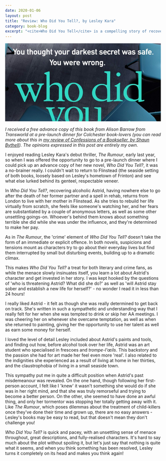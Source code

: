 ```yaml
---
date: 2020-01-06
layout: post
title: "Review: Who Did You Tell?, by Lesley Kara"
category: book-blog
excerpt: "<cite>Who Did You Tell</cite> is a compelling story of recovery laced with menace."
---
```


![Who Did You Tell](/images/who-did-you-tell.jpg)

*I received a free advance copy of this book from Alison Barrow from Transworld at a pre-launch dinner for Colchester book-lovers (you can read more about this in [my review of <cite>Confessions of a Bookseller</cite>, by Shaun Bythell](/book-blog/2019/11/29/confessions-of-a-bookseller-by-shaun-bythell)). The opinions expressed in this post are entirely my own.*

I enjoyed reading Lesley Kara's debut thriller, <cite>The Rumour</cite>, early last year, so when I was offered the opportunity to go to a pre-launch dinner where I could pick up an advance copy of her new novel, <cite>Who Did You Tell?</cite>, it was a no-brainer really. I couldn't wait to return to Flinstead (the seaside setting of both books, loosely based on Lesley's hometown of Frinton) and see what else lurked behind its genteel, respectable veneer.

In <cite>Who Did You Tell?</cite>, recovering alcoholic Astrid, having nowhere else to go after the death of her former partner and a spell in rehab, returns from London to live with her mother in Flinstead. As she tries to rebuild her life virtually from scratch, she feels like someone's watching her, and her fears are substantiated by a couple of anonymous letters, as well as some other unsettling goings-on. Whoever's behind them knows about something terrible she did while she was under the influence, and they're determined to make her pay.

As in <cite>The Rumour</cite>, the 'crime' element of <cite>Who Did You Tell?</cite> doesn't take the form of an immediate or explicit offence. In both novels, suspicions and tensions mount as characters try to go about their everyday lives but find them interrupted by small but disturbing events, building up to a dramatic climax.

This makes <cite>Who Did You Tell?</cite> a treat for both literary and crime fans, as while the menace slowly insinuates itself, you learn a lot about Astrid's character and get invested in her story. I was kept hooked by the questions of 'who is threatening Astrid? What did she do?' as well as 'will Astrid stay sober and establish a new life for herself?' - no wonder I read it in less than 24 hours!

I really liked Astrid - it felt as though she was really determined to get back on track. She's written in such a sympathetic and understanding way that I really felt for her when she was tempted to drink or skip her AA meetings. I was cheering her on whenever she overcame temptation, as well as when she returned to painting, giving her the opportunity to use her talent as well as earn some money for herself.

I loved the level of detail Lesley included about Astrid's paints and tools, and finding out how, before alcohol took over her life, Astrid was an art student who specialised in frescoes and *trompe-l'œils*. This backstory and the passion she had for art made her feel even more 'real'. I also related to the indignities she experienced as a result of living at home in her thirties, and the claustrophobia of living in a small seaside town.

This sympathy put me in quite a difficult position when Astrid's past misdemeanour was revealed. On the one hand, though following her first-person account, I felt like I 'knew' it wasn't something she would do if she was in her right mind, and that she was truly remorseful and trying to become a better person. On the other, she seemed to have done an awful thing, and only her tormentor was stopping her totally getting away with it. Like <cite>The Rumour</cite>, which poses dilemmas about the treatment of child-killers once they've done their time and grown up, there are no easy answers - Lesley's books may be easy to read, but that doesn't mean they don't challenge you!

<cite>Who Did You Tell?</cite> is quick and pacey, with an unsettling sense of menace throughout, great descriptions, and fully-realised characters. It's hard to say much about the plot without spoiling it, but let's just say that nothing is quite what it seems, and when you think something has been resolved, Lesley turns it completely on its head and makes you think again!
